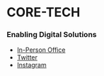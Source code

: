 # CORE-TECH
### Enabling Digital Solutions

* [In-Person Office](https://goo.gl/maps/QjRZKGZvZfyGfTai8)
* [Twitter](https://www.twitter.com/coresystechng)
* [Instagram](https://www.instagram.com/coresystechng)

